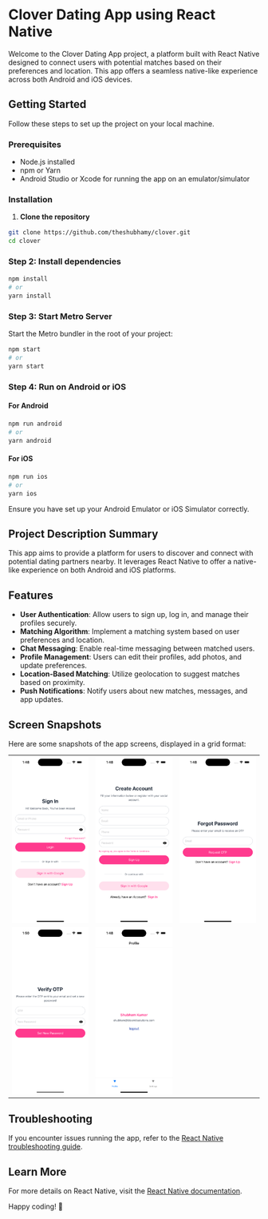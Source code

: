 # Clover Dating App using React Native

Welcome to the Clover Dating App project, a platform built with React Native designed to connect users with potential matches based on their preferences and location. This app offers a seamless native-like experience across both Android and iOS devices.

## Getting Started

Follow these steps to set up the project on your local machine.

### Prerequisites

- Node.js installed
- npm or Yarn
- Android Studio or Xcode for running the app on an emulator/simulator

### Installation

1. **Clone the repository**

```bash
git clone https://github.com/theshubhamy/clover.git
cd clover
```

### Step 2: Install dependencies

```bash
npm install
# or
yarn install
```

### Step 3: Start Metro Server

Start the Metro bundler in the root of your project:

```bash
npm start
# or
yarn start
```

### Step 4: Run on Android or iOS

#### For Android

```bash
npm run android
# or
yarn android
```

#### For iOS

```bash
npm run ios
# or
yarn ios
```

Ensure you have set up your Android Emulator or iOS Simulator correctly.

## Project Description Summary

This app aims to provide a platform for users to discover and connect with potential dating partners nearby. It leverages React Native to offer a native-like experience on both Android and iOS platforms.

## Features

- **User Authentication**: Allow users to sign up, log in, and manage their profiles securely.
- **Matching Algorithm**: Implement a matching system based on user preferences and location.
- **Chat Messaging**: Enable real-time messaging between matched users.
- **Profile Management**: Users can edit their profiles, add photos, and update preferences.
- **Location-Based Matching**: Utilize geolocation to suggest matches based on proximity.
- **Push Notifications**: Notify users about new matches, messages, and app updates.

## Screen Snapshots

Here are some snapshots of the app screens, displayed in a grid format:

<table>
  <tr>
	<td><img src="snapshot/Signin.png" alt="Signin" width="200"/></td>
	<td><img src="snapshot/Register.png" alt="Register" width="200"/></td>
	<td><img src="snapshot/ForgotPassword.png" alt="Forgot Password" width="200"/></td>
  </tr>
  <tr>
	<td><img src="snapshot/OtpVerification.png" alt="OTP Verification" width="200"/></td>
	<td><img src="snapshot/Profile.png" alt="Profile" width="200"/></td>
	<td></td> <!-- Empty cell for alignment -->
  </tr>
</table>

## Troubleshooting

If you encounter issues running the app, refer to the [React Native troubleshooting guide](https://reactnative.dev/docs/troubleshooting).

## Learn More

For more details on React Native, visit the [React Native documentation](https://reactnative.dev/docs/getting-started).

Happy coding! 🚀
